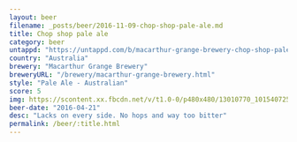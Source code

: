```yaml
---
layout: beer
filename: _posts/beer/2016-11-09-chop-shop-pale-ale.md
title: Chop shop pale ale
category: beer
untappd: "https://untappd.com/b/macarthur-grange-brewery-chop-shop-pale-ale/1497178"
country: "Australia"
brewery: "Macarthur Grange Brewery"
breweryURL: "/brewery/macarthur-grange-brewery.html"
style: "Pale Ale - Australian"
score: 5
img: https://scontent.xx.fbcdn.net/v/t1.0-0/p480x480/13010770_10154072540533745_222338390337149891_n.jpg?oh=56df75e1ada6c944d2a3eb318d4bd916&oe=5934066F
beer-date: "2016-04-21"
desc: "Lacks on every side. No hops and way too bitter"
permalink: /beer/:title.html
---
```

